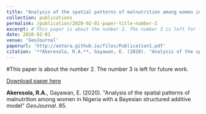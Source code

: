 ```yaml
---
title: "Analysis of the spatial patterns of malnutrition among women in Nigeria with a Bayesian structured additive model"
collection: publications
permalink: /publication/2020-02-01-paper-title-number-2
excerpt: #'This paper is about the number 2. The number 3 is left for future work.'
date: 2020-02-01
venue: 'GeoJournal'
paperurl: 'http://aotara.github.io/files/Publication1.pdf'
citation: '**Akeresola, R.A.**, Gayawan, E. (2020). "Analysis of the spatial patterns of malnutrition among women in Nigeria with a Bayesian structured additive model" <i>GeoJournal</i>. 85.'
---
```

#This paper is about the number 2. The number 3 is left for future work.

[Download paper here](http://aotara.github.io/files/Publication1.pdf)

**Akeresola, R.A.**, Gayawan, E. (2020). "Analysis of the spatial patterns of malnutrition among women in Nigeria with a Bayesian structured additive model" <i>GeoJournal</i>. 85.
